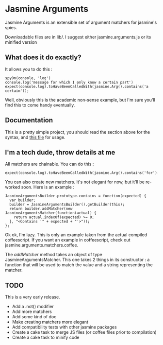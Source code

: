 Jasmine Arguments
=================

Jasmine Arguments is an extensible set of argument matchers for jasmine's spies.

Downloadable files are in lib/. I suggest either jasmine.arguments.js or its minified version

What does it do exactly?
------------------------

It allows you to do this : 

	spyOn(console, 'log')
	console.log('message for which I only know a certain part')
	expect(console.log).toHaveBeenCalledWith(jasmine.Arg().contains('a certain'));

Well, obviously this is the academic non-sense example, but I'm sure you'll find this to come handy eventually.

Documentation
-------------

This is a pretty simple project, you should read the section above for the syntax, and 
[this file](https://github.com/jni-/jasmine-arguments/blob/master/spec/src/jasmine.arguments.matchers.test.coffee) for usage.

I'm a tech dude, throw details at me
------------------------------------

All matchers are chainable. You can do this : 

	expect(console.log).toHaveBeenCalledWith(jasmine.Arg().contains('for').contains('message'))

You can also create new matchers. It's not elegant for now, but it'll be re-worked soon. Here is an example : 

	JasmineArgumentsBuilder.prototype.contains = function(expected) {
	  var builder;
	  builder = JasmineArgumentsBuilder().getBuilder(this);
	  return builder.addMatcher(new JasmineArgumentsMatcher(function(actual) {
	    return actual.indexOf(expected) >= 0;
	  }, "<Contains '" + expected + "'>"));
	};


Ok ok, I'm lazy. This is only an example taken from the actual compiled coffeescript. If you want an example in coffeescript, check out jasmine.arguments.matchers.coffee.

The _addMatcher_ method takes an object of type JasmineArgumentsMatcher. This one takes 2 things in its constructor : a function that will be used to match the value and a string representing the matcher.

TODO
----

This is a very early release.

* Add a .not() modifier
* Add more matchers
* Add some kind of doc
* Make creating matchers more elegant
* Add compatibility tests with other jasmine packages
* Create a cake task to merge JS files (or coffee files prior to compilation)
* Create a cake task to minify code

